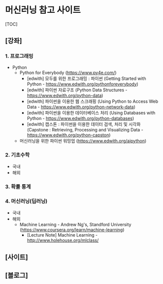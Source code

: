 # 머신러닝 참고 사이트

[TOC]

## [강좌]

### 1. 프로그래밍

- Python
  - Python for Everybody (https://www.py4e.com/)
    - [edwith] 모두를 위한 프로그래밍 : 파이썬 (Getting Started with Python - https://www.edwith.org/pythonforeverybody) 
    - [edwith] 파이썬 자료구조 (Python Data Structures - https://www.edwith.org/python-data)
    - [edwith] 파이썬을 이용한 웹 스크래핑 (Using Python to Access Web Data - https://www.edwith.org/python-network-data)
    - [edwith] 파이썬을 이용한 데이터베이스 처리 (Using Databases with Python - https://www.edwith.org/python-databases)
    - [edwith] 캡스톤 : 파이썬을 이용한 데이터 검색, 처리 및 시각화 (Capstone : Retrieving, Processing and Visualizing Data - https://www.edwith.org/python-capston)
  - 머신러닝을 위한 파이썬 워밍업 (https://www.edwith.org/aipython)

### 2. 기초수학

- 국내
- 해외

### 3. 확률 통계



### 4. 머신러닝(딥러닝)

- 국내
- 해외 
  - Machine Learning - Andrew Ng's, Standford University (https://www.coursera.org/learn/machine-learning) 
    - [Lecture Note] Machine Learning - <http://www.holehouse.org/mlclass/>



## [사이트]



## [블로그]

